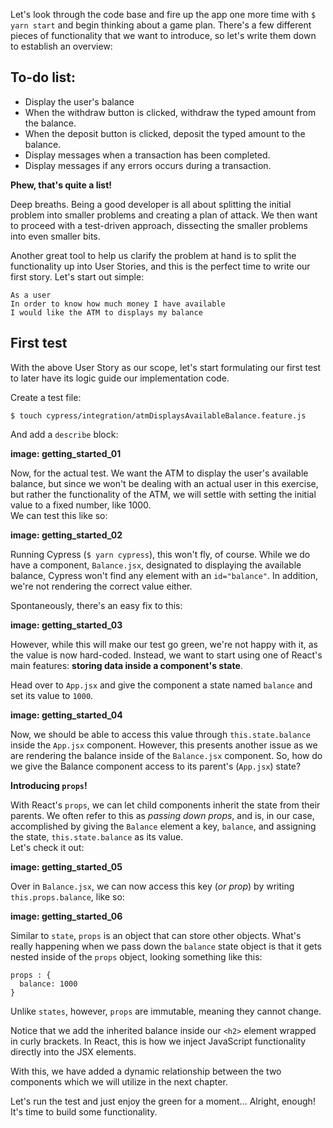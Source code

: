 Let's look through the code base and fire up the app one more time with ```$ yarn start``` and begin thinking about a game plan. There's a few different pieces of functionality that we want to introduce, so let's write them down to establish an overview:

## To-do list:  
- Display the user's balance
- When the withdraw button is clicked, withdraw the typed amount from the balance.
- When the deposit button is clicked, deposit the typed amount to the balance.
- Display messages when a transaction has been completed.
- Display messages if any errors occurs during a transaction. 

**Phew, that's quite a list!**

Deep breaths. Being a good developer is all about splitting the initial problem into smaller problems and creating a plan of attack.
We then want to proceed with a test-driven approach, dissecting the smaller problems into even smaller bits.

Another great tool to help us clarify the problem at hand is to split the functionality up into User Stories, and this is the perfect time to write our first story. Let's start out simple:

```
As a user
In order to know how much money I have available
I would like the ATM to displays my balance
```

## First test
With the above User Story as our scope, let's start formulating our first test to later have its logic guide our implementation code. 

Create a test file:  
``` 
$ touch cypress/integration/atmDisplaysAvailableBalance.feature.js 
```

And add a ```describe``` block:

**image: getting_started_01**

Now, for the actual test. We want the ATM to display the user's available balance, but since we won't be dealing with an actual user in this exercise, but rather the functionality of the ATM, we will settle with setting the initial value to a fixed number, like 1000.  
We can test this like so:

**image: getting_started_02**

Running Cypress (```$ yarn cypress```), this won't fly, of course. While we do have a component, ```Balance.jsx```, designated to displaying the available balance, Cypress won't find any element with an ```id="balance"```. In addition, we're not rendering the correct value either.

Spontaneously, there's an easy fix to this: 

**image: getting_started_03**

However, while this will make our test go green, we're not happy with it, as the value is now hard-coded. Instead, we want to start using one of React's main features: **storing data inside a component's state**.

Head over to ```App.jsx``` and give the component a state named ```balance``` and set its value to ```1000```.

**image: getting_started_04**

Now, we should be able to access this value through ```this.state.balance``` inside the ```App.jsx``` component.  However, this presents another issue as we are rendering the balance inside of the ```Balance.jsx``` component. So, how do we give the Balance component access to its parent's (```App.jsx```) state?

**Introducing ```props```!**

With React's ```props```, we can let child components inherit the state from their parents. We often refer to this as *passing down props*, and is, in our case, accomplished by giving the ```Balance``` element a key, ```balance```, and assigning the state, ```this.state.balance``` as its value.  
Let's check it out:

**image: getting_started_05**

Over in ```Balance.jsx```, we can now access this key (*or prop*) by writing ```this.props.balance```, like so:

**image: getting_started_06**

Similar to `state`, `props` is an object that can store other objects. What's really happening when we pass down the `balance` state object is that it gets nested inside of the `props` object, looking something like this: 
```
props : {
  balance: 1000
}
```
Unlike `states`, however, `props` are immutable, meaning they cannot change.

Notice that we add the inherited balance inside our ```<h2>``` element wrapped in curly brackets. In React, this is how we inject JavaScript functionality directly into the JSX elements.

With this, we have added a dynamic relationship between the two components which we will utilize in the next chapter. 

Let's run the test and just enjoy the green for a moment... Alright, enough! It's time to build some functionality.
